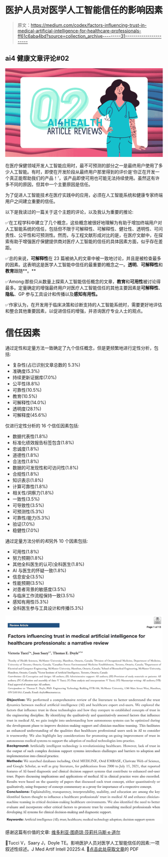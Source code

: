 # 医护人员对医学人工智能信任的影响因素

> 原文：<https://medium.com/codex/factors-influencing-trust-in-medical-artificial-intelligence-for-healthcare-professionals-ff61c6aba4bd?source=collection_archive---------31----------------------->

## ai4 健康文章评论#02

![](img/cc7690b87ba6d03848d0ef763b264ac2.png)

在医疗保健领域开发人工智能应用时，最不可预测的部分之一是最终用户使用了多少人工智能。有时，即使在开发阶段从最终用户那里得到的评价是‘你正在开发一个真正能帮助我们的产品！’，该产品即使可用也可能无法持续使用。虽然这有许多不同的原因，但其中一个主要原因是信任。

为了促进人工智能技术在医疗实践中的应用，必须在人工智能系统和健康专家终端用户之间建立重要的信任。

以下是我读过的一篇关于这个主题的评论，以及我认为重要的推论:

✅在工程学科中建立了几个概念，这些概念被很好地理解为有助于增加终端用户对人工智能系统的信任，包括但不限于可解释性、可解释性、健壮性、透明性、可问责性、公平性和可预测性。然而，与工程文献形成对比的是，在医疗文献中，在探索有助于增强医疗保健提供商对医疗人工智能的信任的具体因素方面，似乎存在差距。

✅总的来说，**可解释性**在 23 篇被纳入的文章中被一致地讨论，并且是被检查最多的因素。这表明这是医学人工智能中信任的最重要的概念之一。**透明**、**可解释性**和**教育**跟随**。**

✅Among:那些只从数量上探索人工智能信任概念的文章，**教育**和**可用性**被讨论得最多。定量确定的增强最终用户对医疗人工智能信任的其他主要因素是**可解释性**、**隐私**、GP 参与工具设计和传播以及**感知有用性。**

✅作家认为，在开发用于临床决策和诊断支持的人工智能系统时，需要更好地评估和整合其他重要因素，以促进信任的增强，并咨询医疗专业人士的观点。

# 信任因素

通过定性和定量方法一致确定了九个信任概念，但是更频繁地进行定性分析，包括:

*   复杂性(占已识别文章总数的 5.3%)
*   准确度(5.3%)
*   持续更新证据库(7.0%)
*   公平性(8.8%)
*   可靠性(10.5%)
*   教育(10.5%)
*   可解释性(14.0%)
*   透明度(28.1%)
*   可解释度(45.6%)

仅进行定性分析的 16 个信任因素包括:

*   数据代表性(1.8%)
*   标准化绩效报告标签包含(1.8%)
*   忠诚度(1.8%)
*   道德性(1.8%)
*   合法性(1.8%)
*   数据的可发现性和可访问性(1.8%)
*   合规性(1.8%)
*   知识表示(1.8%)
*   计算可靠性(1.8%)
*   相关性/洞察力(1.8%)
*   一致性(3.5%)
*   可导致性(3.5%)
*   可预测性(5.3%)
*   可靠性/能力(5.3%)
*   验证(7.0%)
*   稳健性(7.0%)

通过定量方法分析的*和*另外 10 个因素包括:

*   可用性(1.8%)
*   努力预期(1.8%)
*   其他全科医生的认可(全科医生(1.8%)
*   AI 与医生的怀疑一致(1.8%)
*   信息安全(3.5%)
*   性能预期(3.5%)
*   对患者背景的敏感度(3.5%)
*   与临床工作流程保持一致(3.5%)
*   感知有用性(5.3%)
*   全科医生参与工具设计和传播(5.3%)

![](img/6080705de27c51505c2323453b4fc4db.png)![](img/ed3230558e6526ad9ccfbd6f80193912.png)

感谢这篇有价值的文章:
[维多利亚·图奇](https://www.linkedin.com/in/ACoAACXc7QQB7Or3okMMTxWsnkZXJL6Q_Sc-bbk)[琼·莎莉](https://www.linkedin.com/in/ACoAAADiXDYB7_0FPvY-OHA-OOPUlpMbho3J8SE)[托马斯·e·道尔](https://www.linkedin.com/in/ACoAAAAufIMBlNv-g5vVjpa3owi_T5e3r40xZjU)

📑Tucci V，Saary J，Doyle TE。影响医护人员对医学人工智能信任的因素:一项叙述性综述。J Med Artif Intell 20225:4.
📑[点击此处获取文章](https://jmai.amegroups.com/article/view/6664/pdf)的 PDF